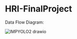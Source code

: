 # HRI-FinalProject

Data Flow Diagram:

![IMPYOLO2 drawio](https://github.com/Marombal/HRI-FinalProject/assets/101947993/a42d8fae-f851-4f52-aa61-4b2a1b2fc7a0)
